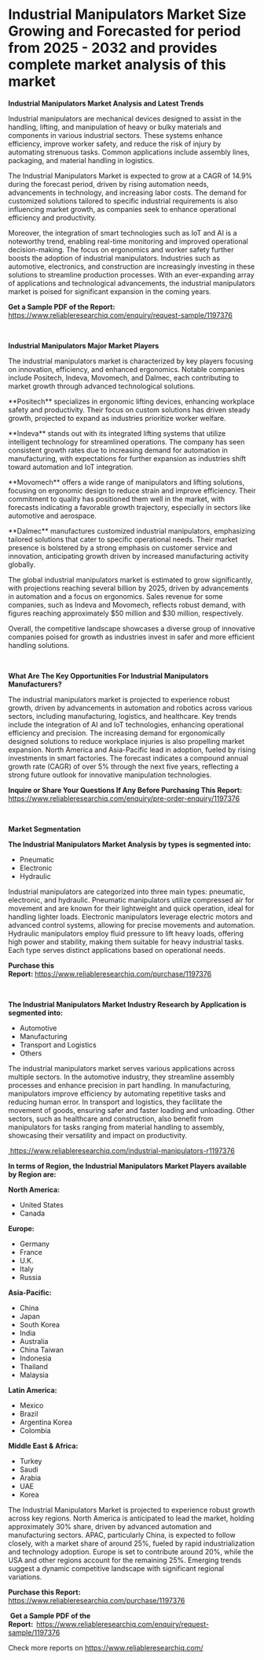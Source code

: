 <p><h1>Industrial Manipulators Market Size Growing and Forecasted for period from 2025 - 2032 and provides complete market analysis of this market</h1></p><p><strong>Industrial Manipulators Market Analysis and Latest Trends</strong></p>
<p><p>Industrial manipulators are mechanical devices designed to assist in the handling, lifting, and manipulation of heavy or bulky materials and components in various industrial sectors. These systems enhance efficiency, improve worker safety, and reduce the risk of injury by automating strenuous tasks. Common applications include assembly lines, packaging, and material handling in logistics.</p><p>The Industrial Manipulators Market is expected to grow at a CAGR of 14.9% during the forecast period, driven by rising automation needs, advancements in technology, and increasing labor costs. The demand for customized solutions tailored to specific industrial requirements is also influencing market growth, as companies seek to enhance operational efficiency and productivity. </p><p>Moreover, the integration of smart technologies such as IoT and AI is a noteworthy trend, enabling real-time monitoring and improved operational decision-making. The focus on ergonomics and worker safety further boosts the adoption of industrial manipulators. Industries such as automotive, electronics, and construction are increasingly investing in these solutions to streamline production processes. With an ever-expanding array of applications and technological advancements, the industrial manipulators market is poised for significant expansion in the coming years.</p></p>
<p><strong>Get a Sample PDF of the Report:&nbsp;</strong> <a href="https://www.reliableresearchiq.com/enquiry/request-sample/1197376?utm_campaign=2983&utm_medium=2&utm_source=Github&utm_content=ia&utm_term=10042025&utm_id=industrial-manipulators">https://www.reliableresearchiq.com/enquiry/request-sample/1197376</a></p>
<p>&nbsp;</p>
<p><strong>Industrial Manipulators Major Market Players</strong></p>
<p><p>The industrial manipulators market is characterized by key players focusing on innovation, efficiency, and enhanced ergonomics. Notable companies include Positech, Indeva, Movomech, and Dalmec, each contributing to market growth through advanced technological solutions.</p><p>**Positech** specializes in ergonomic lifting devices, enhancing workplace safety and productivity. Their focus on custom solutions has driven steady growth, projected to expand as industries prioritize worker welfare.</p><p>**Indeva** stands out with its integrated lifting systems that utilize intelligent technology for streamlined operations. The company has seen consistent growth rates due to increasing demand for automation in manufacturing, with expectations for further expansion as industries shift toward automation and IoT integration.</p><p>**Movomech** offers a wide range of manipulators and lifting solutions, focusing on ergonomic design to reduce strain and improve efficiency. Their commitment to quality has positioned them well in the market, with forecasts indicating a favorable growth trajectory, especially in sectors like automotive and aerospace.</p><p>**Dalmec** manufactures customized industrial manipulators, emphasizing tailored solutions that cater to specific operational needs. Their market presence is bolstered by a strong emphasis on customer service and innovation, anticipating growth driven by increased manufacturing activity globally.</p><p>The global industrial manipulators market is estimated to grow significantly, with projections reaching several billion by 2025, driven by advancements in automation and a focus on ergonomics. Sales revenue for some companies, such as Indeva and Movomech, reflects robust demand, with figures reaching approximately $50 million and $30 million, respectively.</p><p>Overall, the competitive landscape showcases a diverse group of innovative companies poised for growth as industries invest in safer and more efficient handling solutions.</p></p>
<p>&nbsp;</p>
<p><strong>What Are The Key Opportunities For Industrial Manipulators Manufacturers?</strong></p>
<p><p>The industrial manipulators market is projected to experience robust growth, driven by advancements in automation and robotics across various sectors, including manufacturing, logistics, and healthcare. Key trends include the integration of AI and IoT technologies, enhancing operational efficiency and precision. The increasing demand for ergonomically designed solutions to reduce workplace injuries is also propelling market expansion. North America and Asia-Pacific lead in adoption, fueled by rising investments in smart factories. The forecast indicates a compound annual growth rate (CAGR) of over 5% through the next five years, reflecting a strong future outlook for innovative manipulation technologies.</p></p>
<p><strong>Inquire or Share Your Questions If Any Before Purchasing This Report:</strong> <a href="https://www.reliableresearchiq.com/enquiry/pre-order-enquiry/1197376?utm_campaign=2983&utm_medium=2&utm_source=Github&utm_content=ia&utm_term=10042025&utm_id=industrial-manipulators">https://www.reliableresearchiq.com/enquiry/pre-order-enquiry/1197376</a></p>
<p>&nbsp;</p>
<p><strong>Market Segmentation</strong></p>
<p><strong>The Industrial Manipulators Market Analysis by types is segmented into:</strong></p>
<p><ul><li>Pneumatic</li><li>Electronic</li><li>Hydraulic</li></ul></p>
<p><p>Industrial manipulators are categorized into three main types: pneumatic, electronic, and hydraulic. Pneumatic manipulators utilize compressed air for movement and are known for their lightweight and quick operation, ideal for handling lighter loads. Electronic manipulators leverage electric motors and advanced control systems, allowing for precise movements and automation. Hydraulic manipulators employ fluid pressure to lift heavy loads, offering high power and stability, making them suitable for heavy industrial tasks. Each type serves distinct applications based on operational needs.</p></p>
<p><strong>Purchase this Report:&nbsp;</strong><a href="https://www.reliableresearchiq.com/purchase/1197376?utm_campaign=2983&utm_medium=2&utm_source=Github&utm_content=ia&utm_term=10042025&utm_id=industrial-manipulators">https://www.reliableresearchiq.com/purchase/1197376</a></p>
<p>&nbsp;</p>
<p><strong>The Industrial Manipulators Market Industry Research by Application is segmented into:</strong></p>
<p><ul><li>Automotive</li><li>Manufacturing</li><li>Transport and Logistics</li><li>Others</li></ul></p>
<p><p>The industrial manipulators market serves various applications across multiple sectors. In the automotive industry, they streamline assembly processes and enhance precision in part handling. In manufacturing, manipulators improve efficiency by automating repetitive tasks and reducing human error. In transport and logistics, they facilitate the movement of goods, ensuring safer and faster loading and unloading. Other sectors, such as healthcare and construction, also benefit from manipulators for tasks ranging from material handling to assembly, showcasing their versatility and impact on productivity.</p></p>
<p><a href="https://www.reliableresearchiq.com/industrial-manipulators-r1197376?utm_campaign=2983&utm_medium=2&utm_source=Github&utm_content=ia&utm_term=10042025&utm_id=industrial-manipulators">&nbsp;https://www.reliableresearchiq.com/industrial-manipulators-r1197376</a></p>
<p><strong>In terms of Region, the Industrial Manipulators Market Players available by Region are:</strong></p>
<p>
    <p> <strong> North America: </strong>
        <ul>
            <li>United States</li>
            <li>Canada</li>
        </ul>
        </p> 
    <p> <strong> Europe: </strong>
        <ul>
            <li>Germany</li>
            <li>France</li>
            <li>U.K.</li>
            <li>Italy</li>
            <li>Russia</li>
        </ul>
        </p> 
    <p> <strong> Asia-Pacific: </strong>
        <ul>
            <li>China</li>
            <li>Japan</li>
            <li>South Korea</li>
            <li>India</li>
            <li>Australia</li>
            <li>China Taiwan</li>
            <li>Indonesia</li>
            <li>Thailand</li>
            <li>Malaysia</li>
        </ul>
        </p> 
    <p> <strong> Latin America: </strong>
        <ul>
            <li>Mexico</li>
            <li>Brazil</li>
            <li>Argentina Korea</li>
            <li>Colombia</li>
        </ul>
        </p> 
    <p> <strong> Middle East & Africa: </strong>
        <ul>
            <li>Turkey</li>
            <li>Saudi</li>
            <li>Arabia</li>
            <li>UAE</li>
            <li>Korea</li>
        </ul>
    </p>
    </p>
<p><p>The Industrial Manipulators Market is projected to experience robust growth across key regions. North America is anticipated to lead the market, holding approximately 30% share, driven by advanced automation and manufacturing sectors. APAC, particularly China, is expected to follow closely, with a market share of around 25%, fueled by rapid industrialization and technology adoption. Europe is set to contribute around 20%, while the USA and other regions account for the remaining 25%. Emerging trends suggest a dynamic competitive landscape with significant regional variations.</p></p>
<p><strong>Purchase this Report: </strong><a href="https://www.reliableresearchiq.com/purchase/1197376?utm_campaign=2983&utm_medium=2&utm_source=Github&utm_content=ia&utm_term=10042025&utm_id=industrial-manipulators">https://www.reliableresearchiq.com/purchase/1197376</a></p>
<p>&nbsp;<strong>Get a Sample PDF of the Report:&nbsp;&nbsp;</strong><a href="https://www.reliableresearchiq.com/enquiry/request-sample/1197376?utm_campaign=2983&utm_medium=2&utm_source=Github&utm_content=ia&utm_term=10042025&utm_id=industrial-manipulators">https://www.reliableresearchiq.com/enquiry/request-sample/1197376</a></p>
<p><strong></strong></p>
<p>Check more reports on <a href="https://www.reliableresearchiq.com/?utm_campaign=2983&utm_medium=2&utm_source=Github&utm_content=ia&utm_term=10042025&utm_id=industrial-manipulators">https://www.reliableresearchiq.com/</a></p>